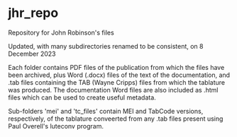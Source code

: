 # jhr_repo
Repository for John Robinson's files

Updated, with many subdirectories renamed to be consistent, on 8 December 2023

Each folder contains PDF files of the publication from which the files have been archived, 
plus Word (.docx) files of the text of the documentation, and .tab files containing
the TAB (Wayne Cripps) files from which the tablature was produced.
The documentation Word files are also included as .html files which can be used to create
useful metadata.

Sub-folders 'mei' and 'tc_files' contain MEI and TabCode versions, respectively, of the
tablature conveerted from  any .tab files present using Paul Overell's luteconv program.
